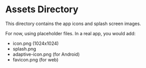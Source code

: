 # Assets Directory

This directory contains the app icons and splash screen images.

For now, using placeholder files. In a real app, you would add:
- icon.png (1024x1024)
- splash.png 
- adaptive-icon.png (for Android)
- favicon.png (for web)